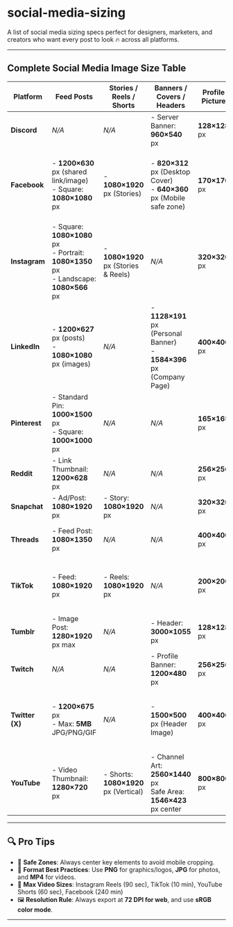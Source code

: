 # social-media-sizing
A list of social media sizing specs perfect for designers, marketers, and creators who want every post to look 🔥 across all platforms.

---

## **Complete Social Media Image Size Table**

| **Platform**     | **Feed Posts**                                         | **Stories / Reels / Shorts**         | **Banners / Covers / Headers**                          | **Profile Picture**       | **Extras**                                                                 |
|------------------|--------------------------------------------------------|--------------------------------------|----------------------------------------------------------|----------------------------|-----------------------------------------------------------------------------|
| **Discord**      | *N/A*                                                  | *N/A*                                | - Server Banner: **960×540** px                         | **128×128** px             | - Invite splash: **1920×1080** px                                          |
| **Facebook**     | - **1200×630** px (shared link/image) <br> - Square: **1080×1080** px | - **1080×1920** px (Stories)         | - **820×312** px (Desktop Cover) <br> - **640×360** px (Mobile safe zone) | **170×170** px             | - Event Cover: **1200×628** px <br> - Group Cover: **1640×856** px         |
| **Instagram**    | - Square: **1080×1080** px  <br> - Portrait: **1080×1350** px  <br> - Landscape: **1080×566** px | - **1080×1920** px (Stories & Reels) | *N/A*                                                   | **320×320** px             | - Carousel: Same as post size <br> - Thumbnail crop: center-focused        |
| **LinkedIn**     | - **1200×627** px (posts) <br> - **1080×1080** px (images) | *N/A*                                | - **1128×191** px (Personal Banner) <br> - **1584×396** px (Company Page) | **400×400** px             | - Shared link thumbnail: **1200×627** px                                   |
| **Pinterest**    | - Standard Pin: **1000×1500** px <br> - Square: **1000×1000** px | *N/A*                                | *N/A*                                                   | **165×165** px             | - Board cover: **222×150** px                                              |
| **Reddit**       | - Link Thumbnail: **1200×628** px                      | *N/A*                                | *N/A*                                                   | **256×256** px             | - Banner: **1920×384** px (Subreddit)                                      |
| **Snapchat**     | - Ad/Post: **1080×1920** px                            | - Story: **1080×1920** px            | *N/A*                                                   | **320×320** px             | - Geofilter: **1080×2340** px                                              |
| **Threads**      | - Feed Post: **1080×1350** px                          | *N/A*                                | *N/A*                                                   | **400×400** px             | - Similar to Instagram, optimize for mobile                                |
| **TikTok**       | - Feed: **1080×1920** px                               | - Reels: **1080×1920** px            | *N/A*                                                   | **200×200** px             | - Video thumbnail: Keep subject centered, no overlay                       |
| **Tumblr**       | - Image Post: **1280×1920** px max                     | *N/A*                                | - Header: **3000×1055** px                              | **128×128** px             | - Animated GIFs: max 3MB                                                   |
| **Twitch**       | *N/A*                                                  | *N/A*                                | - Profile Banner: **1200×480** px                       | **256×256** px             | - Offline Banner: **1920×1080** px                                         |
| **Twitter (X)**  | - **1200×675** px <br> - Max: **5MB** JPG/PNG/GIF      | *N/A*                                | - **1500×500** px (Header Image)                         | **400×400** px             | - Link preview image: **800×418** px or **800×320** px                     |
| **YouTube**      | - Video Thumbnail: **1280×720** px                     | - Shorts: **1080×1920** px (Vertical) | - Channel Art: **2560×1440** px <br> Safe Area: **1546×423** px center    | **800×800** px             | - Min channel banner upload: **2048×1152** px                              |

---

## 🔍 **Pro Tips**
- 📱 **Safe Zones**: Always center key elements to avoid mobile cropping.
- 💾 **Format Best Practices**: Use **PNG** for graphics/logos, **JPG** for photos, and **MP4** for videos.
- 🎥 **Max Video Sizes**: Instagram Reels (90 sec), TikTok (10 min), YouTube Shorts (60 sec), Facebook (240 min)
- 🖼️ **Resolution Rule**: Always export at **72 DPI for web**, and use **sRGB color mode**.

---
